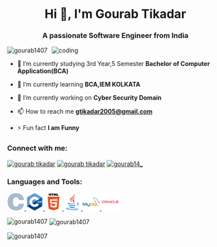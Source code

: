 <h1 align="center">Hi 👋, I'm Gourab Tikadar</h1>
<h3 align="center">A passionate Software Engineer from India</h3>
<img align="right" alt="coding"width="400"src="https://www.lambdatest.com/resources/images/news24.gif">
<p align="left"> <img src="https://komarev.com/ghpvc/?username=gourab1407&label=Profile%20views&color=0e75b6&style=flat" alt="gourab1407" /> </p>

- 🔭 I’m currently studying 3rd Year,5 Semester **Bachelor of Computer Application(BCA)**

- 🌱 I’m currently learning **BCA,IEM KOLKATA**

- 👯 I’m currently working on **Cyber Security Domain**

- 📫 How to reach me **gtikadar2005@gmail.com**

- ⚡ Fun fact **I am Funny**

<h3 align="left">Connect with me:</h3>
<p align="left">
<a href="https://linkedin.com/in/gourab tikadar" target="blank"><img align="center" src="https://raw.githubusercontent.com/rahuldkjain/github-profile-readme-generator/master/src/images/icons/Social/linked-in-alt.svg" alt="gourab tikadar" height="30" width="40" /></a>
<a href="https://fb.com/gourab tikadar" target="blank"><img align="center" src="https://raw.githubusercontent.com/rahuldkjain/github-profile-readme-generator/master/src/images/icons/Social/facebook.svg" alt="gourab tikadar" height="30" width="40" /></a>
<a href="https://instagram.com/gourab14_" target="blank"><img align="center" src="https://raw.githubusercontent.com/rahuldkjain/github-profile-readme-generator/master/src/images/icons/Social/instagram.svg" alt="gourab14_" height="30" width="40" /></a>
</p>

<h3 align="left">Languages and Tools:</h3>
<p align="left"> <a href="https://www.cprogramming.com/" target="_blank" rel="noreferrer"> <img src="https://raw.githubusercontent.com/devicons/devicon/master/icons/c/c-original.svg" alt="c" width="40" height="40"/> </a> <a href="https://www.w3schools.com/cpp/" target="_blank" rel="noreferrer"> <img src="https://raw.githubusercontent.com/devicons/devicon/master/icons/cplusplus/cplusplus-original.svg" alt="cplusplus" width="40" height="40"/> </a> <a href="https://www.w3.org/html/" target="_blank" rel="noreferrer"> <img src="https://raw.githubusercontent.com/devicons/devicon/master/icons/html5/html5-original-wordmark.svg" alt="html5" width="40" height="40"/> </a> <a href="https://www.java.com" target="_blank" rel="noreferrer"> <img src="https://raw.githubusercontent.com/devicons/devicon/master/icons/java/java-original.svg" alt="java" width="40" height="40"/> </a> <a href="https://www.mysql.com/" target="_blank" rel="noreferrer"> <img src="https://raw.githubusercontent.com/devicons/devicon/master/icons/mysql/mysql-original-wordmark.svg" alt="mysql" width="40" height="40"/> </a> <a href="https://www.oracle.com/" target="_blank" rel="noreferrer"> <img src="https://raw.githubusercontent.com/devicons/devicon/master/icons/oracle/oracle-original.svg" alt="oracle" width="40" height="40"/> </a> </p>

<p><img align="left" src="https://github-readme-stats.vercel.app/api/top-langs?username=gourab1407&show_icons=true&locale=en&layout=compact" alt="gourab1407" /></p>

<p>&nbsp;<img align="center" src="https://github-readme-stats.vercel.app/api?username=gourab1407&show_icons=true&locale=en" alt="gourab1407" /></p>

<p><img align="center" src="https://github-readme-streak-stats.herokuapp.com/?user=gourab1407&" alt="gourab1407" /></p>
